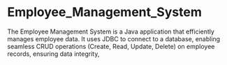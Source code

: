 # Employee_Management_System
The Employee Management System is a Java application that efficiently manages employee data. It uses JDBC to connect to a database, enabling seamless CRUD operations (Create, Read, Update, Delete) on employee records, ensuring data integrity,
